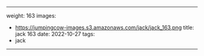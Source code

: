 
---
weight: 163
images:
- https://jumpingcow-images.s3.amazonaws.com/jack/jack_163.png
title: jack 163
date: 2022-10-27
tags:
- jack
---
